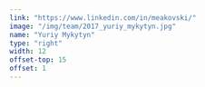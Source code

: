 ```yaml
---
link: "https://www.linkedin.com/in/meakovski/"
image: "/img/team/2017_yuriy_mykytyn.jpg"
name: "Yuriy Mykytyn"
type: "right"
width: 12
offset-top: 15
offset: 1
---
```


